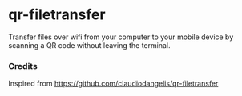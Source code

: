 # qr-filetransfer
Transfer files over wifi from your computer to your mobile device by scanning a QR code without leaving the terminal.


### Credits
Inspired from https://github.com/claudiodangelis/qr-filetransfer
